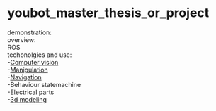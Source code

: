 # youbot_master_thesis_or_project
demonstration:\
overview:\
ROS\
techonolgies and use:\
-[Computer vision](https://github.com/mikhail-chirkov/youbot_master_thesis_or_project/wiki/Computer-vision) \
-[Manipulation](https://github.com/mikhail-chirkov/youbot_master_thesis_or_project/wiki/Manipulation) \
-[Navigation](https://github.com/mikhail-chirkov/youbot_master_thesis_or_project/wiki/Navigation) \
-Behaviour statemachine\
-Electrical parts\
-[3d modeling](https://github.com/mikhail-chirkov/youbot_master_thesis_or_project/wiki/3D-models)
